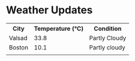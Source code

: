 # Weather Updates

<!-- WEATHER-UPDATE-START -->
<table><tr><th>City</th><th>Temperature (°C)</th><th>Condition</th></tr><tr><td>Valsad</td><td>33.8</td><td>Partly Cloudy</td></tr><tr><td>Boston</td><td>10.1</td><td>Partly cloudy</td></tr><tr><td></td><td></td><td></td></tr></table>
<!-- WEATHER-UPDATE-END -->
